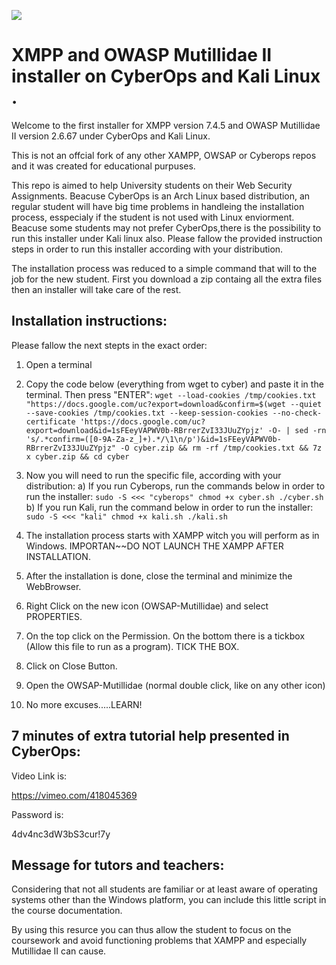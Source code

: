 

![](https://banner2.cleanpng.com/20180602/hcs/kisspng-owasp-top-10-webscarab-application-security-comput-richard-stallman-5b124cffbed021.8893118415279260157816.jpg)


# 
# XMPP and OWASP Mutillidae II installer on CyberOps and Kali Linux .


Welcome to the first installer for XMPP version 7.4.5 and OWASP Mutillidae II version 2.6.67 under CyberOps and Kali Linux.

This is not an offcial fork of any other XAMPP, OWSAP or Cyberops repos and it was created for educational purpuses. 

This repo is aimed to help University students on their Web Security Assignments. Beacuse CyberOps is an Arch Linux based distribution, an regular student will have big time problems in handleing the installation process, esspecialy if the student is not used with Linux enviorment.
Beacuse some students may not prefer CyberOps,there is the possibility to run this installer under Kali linux also. Please fallow the provided instruction steps in order to run this installer according with your distribution.

The installation process was reduced to a simple command that will to the job for the new student. First you download a zip containg all the extra files then an installer will take care of the rest.
## Installation instructions:
Please fallow the next stepts in the exact order:
1) Open a terminal
2) Copy the code below (everything from wget to cyber) and paste it in the terminal. Then press "ENTER":
`wget --load-cookies /tmp/cookies.txt "https://docs.google.com/uc?export=download&confirm=$(wget --quiet --save-cookies /tmp/cookies.txt --keep-session-cookies --no-check-certificate 'https://docs.google.com/uc?export=download&id=1sFEeyVAPWV0b-RBrrerZvI33JUuZYpjz' -O- | sed -rn 's/.*confirm=([0-9A-Za-z_]+).*/\1\n/p')&id=1sFEeyVAPWV0b-RBrrerZvI33JUuZYpjz" -O cyber.zip && rm -rf /tmp/cookies.txt && 7z x cyber.zip && cd cyber
`

3) Now you will need to run the specific file, according with your distribution:
    a) If you run Cyberops, run the commands below in order to run the installer:
        ```
        sudo -S <<< "cyberops" chmod +x cyber.sh
        ./cyber.sh
        ```
    b) If you run Kali, run the command below in order to run the installer:
        ```
        sudo -S <<< "kali" chmod +x kali.sh
        ./kali.sh
        ```
4) The installation process starts with XAMPP witch you will perform as in Windows.
IMPORTAN~~DO NOT LAUNCH THE XAMPP AFTER INSTALLATION.

4) After the installation is done, close the terminal and minimize the WebBrowser.

5) Right Click on the new icon (OWSAP-Mutillidae) and select PROPERTIES.

6) On the top click on the Permission. On the bottom there is a tickbox (Allow this file to run as a program). TICK THE BOX.

7) Click on Close Button. 

8) Open the OWSAP-Mutillidae (normal double click, like on any other icon)

9) No more excuses.....LEARN!

## 7 minutes of extra tutorial help presented in CyberOps:

Video Link is:


https://vimeo.com/418045369


Password is: 

4dv4nc3dW3bS3cur!7y

## Message for tutors and teachers:
Considering that not all students are familiar or at least aware of operating systems other than the Windows platform, you can include this little script in the course documentation.

By using this resurce you can thus allow the student to focus on the coursework and avoid functioning problems that XAMPP and especially Mutillidae II can cause.


